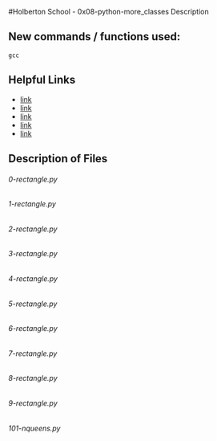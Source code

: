#Holberton School - 0x08-python-more_classes
Description

## New commands / functions used:
``gcc``

## Helpful Links
* [link](https://python.swaroopch.com/oop.html)
* [link](http://www.python-course.eu/python3_object_oriented_programming.php)
* [link](http://www.python-course.eu/python3_class_and_instance_attributes.php)
* [link](http://www.python-course.eu/python3_properties.php)
* [link](http://brennerm.github.io/posts/python-str-vs-repr.html)

## Description of Files
<h6>0-rectangle.py</h6>

<h6>1-rectangle.py</h6>

<h6>2-rectangle.py</h6>

<h6>3-rectangle.py</h6>

<h6>4-rectangle.py</h6>

<h6>5-rectangle.py</h6>

<h6>6-rectangle.py</h6>

<h6>7-rectangle.py</h6>

<h6>8-rectangle.py</h6>

<h6>9-rectangle.py</h6>

<h6>101-nqueens.py</h6>

